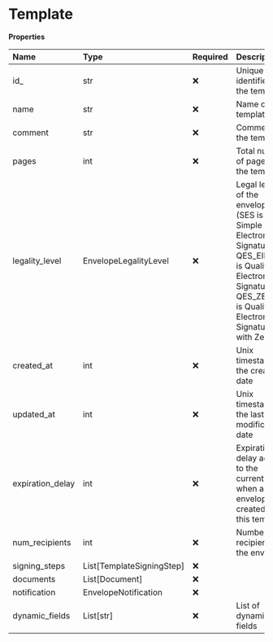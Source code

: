 # Template

**Properties**

| Name             | Type                      | Required | Description                                                                                                                                                             |
| :--------------- | :------------------------ | :------- | :---------------------------------------------------------------------------------------------------------------------------------------------------------------------- |
| id\_             | str                       | ❌       | Unique identifier of the template                                                                                                                                       |
| name             | str                       | ❌       | Name of the template                                                                                                                                                    |
| comment          | str                       | ❌       | Comment for the template                                                                                                                                                |
| pages            | int                       | ❌       | Total number of pages in the template                                                                                                                                   |
| legality_level   | EnvelopeLegalityLevel     | ❌       | Legal level of the envelope (SES is Simple Electronic Signature, QES_EIDAS is Qualified Electronic Signature, QES_ZERTES is Qualified Electronic Signature with Zertes) |
| created_at       | int                       | ❌       | Unix timestamp of the creation date                                                                                                                                     |
| updated_at       | int                       | ❌       | Unix timestamp of the last modification date                                                                                                                            |
| expiration_delay | int                       | ❌       | Expiration delay added to the current time when an envelope is created from this template                                                                               |
| num_recipients   | int                       | ❌       | Number of recipients in the envelope                                                                                                                                    |
| signing_steps    | List[TemplateSigningStep] | ❌       |                                                                                                                                                                         |
| documents        | List[Document]            | ❌       |                                                                                                                                                                         |
| notification     | EnvelopeNotification      | ❌       |                                                                                                                                                                         |
| dynamic_fields   | List[str]                 | ❌       | List of dynamic fields                                                                                                                                                  |
